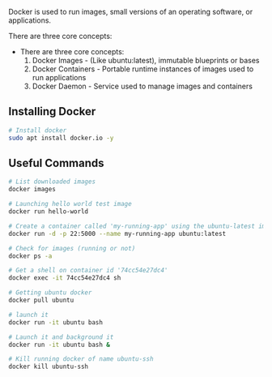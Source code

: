 Docker is used to run images, small versions of an operating software, or applications. 

There are three core concepts:

- There are three core concepts:
    1. Docker Images - (Like ubuntu:latest), immutable blueprints or bases
    2. Docker Containers - Portable runtime instances of images used to run applications
    3. Docker Daemon - Service used to manage images and containers


## Installing Docker
```bash
# Install docker 
sudo apt install docker.io -y
```

## Useful Commands
```bash
# List downloaded images
docker images

# Launching hello world test image
docker run hello-world

# Create a container called 'my-running-app' using the ubuntu-latest image, map container port 22 to host port 5000, and run the container in -d detached mode in the background
docker run -d -p 22:5000 --name my-running-app ubuntu:latest

# Check for images (running or not)
docker ps -a

# Get a shell on container id '74cc54e27dc4'
docker exec -it 74cc54e27dc4 sh

# Getting ubuntu docker
docker pull ubuntu

# launch it
docker run -it ubuntu bash

# Launch it and background it
docker run -it ubuntu bash &

# Kill running docker of name ubuntu-ssh
docker kill ubuntu-ssh

```